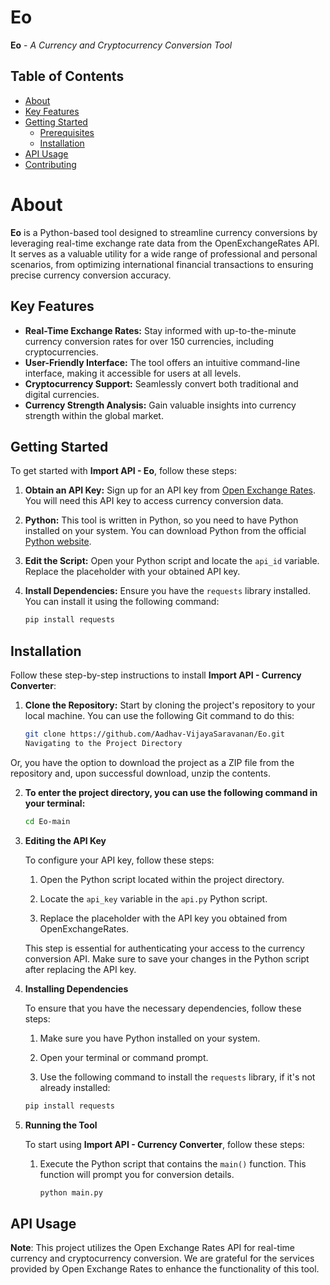 # Eo
**Eo** - *A Currency and Cryptocurrency Conversion Tool*

## Table of Contents

- [About](#about)
- [Key Features](#key-features)
- [Getting Started](#getting-started)
  - [Prerequisites](#prerequisites)
  - [Installation](#installation)
- [API Usage](#api-usage)
- [Contributing](#contributing)

# About

**Eo** is a Python-based tool designed to streamline currency conversions by leveraging real-time exchange rate data from the OpenExchangeRates API. It serves as a valuable utility for a wide range of professional and personal scenarios, from optimizing international financial transactions to ensuring precise currency conversion accuracy.

## Key Features

- **Real-Time Exchange Rates:** Stay informed with up-to-the-minute currency conversion rates for over 150 currencies, including cryptocurrencies.
- **User-Friendly Interface:** The tool offers an intuitive command-line interface, making it accessible for users at all levels.
- **Cryptocurrency Support:** Seamlessly convert both traditional and digital currencies.
- **Currency Strength Analysis:** Gain valuable insights into currency strength within the global market.

## Getting Started

To get started with **Import API - Eo**, follow these steps:

1. **Obtain an API Key:** Sign up for an API key from [Open Exchange Rates](https://openexchangerates.org/). You will need this API key to access currency conversion data.

2. **Python:** This tool is written in Python, so you need to have Python installed on your system. You can download Python from the official [Python website](https://www.python.org/).

3. **Edit the Script:** Open your Python script and locate the `api_id` variable. Replace the placeholder with your obtained API key.

4. **Install Dependencies:** Ensure you have the `requests` library installed. You can install it using the following command:

   ```bash
   pip install requests

## Installation

Follow these step-by-step instructions to install **Import API - Currency Converter**:

1. **Clone the Repository:** Start by cloning the project's repository to your local machine. You can use the following Git command to do this:

   ```bash
   git clone https://github.com/Aadhav-VijayaSaravanan/Eo.git
   Navigating to the Project Directory
Or, you have the option to download the project as a ZIP file from the repository and, upon successful download, unzip the contents.

2. **To enter the project directory, you can use the following command in your terminal:**

   ```bash
   cd Eo-main
3. **Editing the API Key**

   To configure your API key, follow these steps:

   1. Open the Python script located within the project directory.

   2. Locate the `api_key` variable in the `api.py` Python script.

   3. Replace the placeholder with the API key you obtained from OpenExchangeRates.

   This step is essential for authenticating your access to the currency conversion API. Make sure to save your changes in the Python script after replacing the API key.
   
4. **Installing Dependencies**

   To ensure that you have the necessary dependencies, follow these steps:

   1. Make sure you have Python installed on your system.

   2. Open your terminal or command prompt.

   3. Use the following command to install the `requests` library, if it's not already installed:

   ```bash
   pip install requests

5. **Running the Tool**

   To start using **Import API - Currency Converter**, follow these steps:

   1. Execute the Python script that contains the `main()` function. This function will prompt you for conversion details.
      ```bash
      python main.py

## API Usage

**Note**: This project utilizes the Open Exchange Rates API for real-time currency and cryptocurrency conversion. We are grateful for the services provided by Open Exchange Rates to enhance the functionality of this tool.
